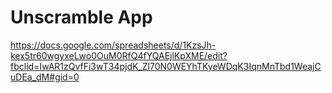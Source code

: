 Unscramble App
===================================

https://docs.google.com/spreadsheets/d/1KzsJh-kex5tr60wgyxeLwo0OuM0RfQ4fYQAEjlKpXME/edit?fbclid=IwAR1zQvfFi3wT34pjdK_Zl70N0WEYhTKyeWDqK3IqnMnTbd1WeajCuDEa_dM#gid=0
